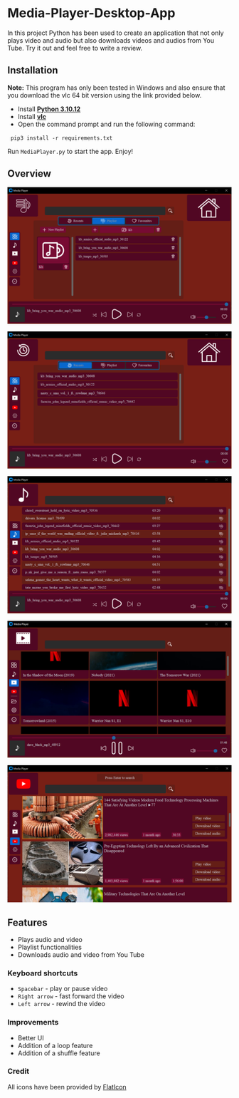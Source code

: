 # **Media-Player-Desktop-App**
In this project Python has been used to create an application that not only plays video and audio but also downloads videos and audios from You Tube. Try it out and feel free to write a review.

## **Installation**
**Note:** This program has only been tested in Windows and also ensure that you download the vlc 64 bit version using the link provided below.
- Install **[Python 3.10.12](https://www.python.org/downloads/release/python-31012/)**
- Install **[vlc](https://get.videolan.org/vlc/3.0.18/win64/vlc-3.0.18-win64.exe)**
- Open the command prompt and run the following command:
 ``` 
  pip3 install -r requirements.txt 
  ```
Run ` MediaPlayer.py ` to start the app. Enjoy!

## **Overview**
![Home](Screenshots/playlist.PNG)

![Home](Screenshots/recent.PNG)

![Music](Screenshots/songs.PNG)

![Video](Screenshots/videos.PNG)

![You Tube](Screenshots/youtube.PNG)

## **Features**
- Plays audio and video
- Playlist functionalities
- Downloads audio and video from You Tube

### Keyboard shortcuts
- ` Spacebar ` - play or pause video
- ` Right arrow ` - fast forward the video 
- ` Left arrow ` - rewind the video

### Improvements
- Better UI
- Addition of a loop feature
- Addition of a shuffle feature

### Credit
All icons have been provided by [FlatIcon](https://www.flaticon.com/)